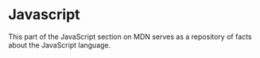 # Javascript
This part of the JavaScript section on MDN serves as a repository of facts about the JavaScript language.
